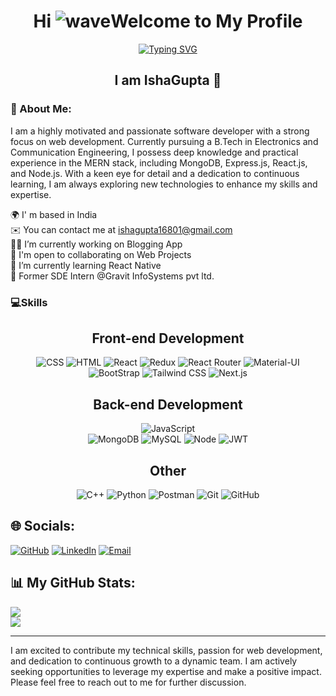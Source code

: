 <div align="center">

Hi ![wave](https://user-images.githubusercontent.com/18350557/176309783-0785949b-9127-417c-8b55-ab5a4333674e.gif)Welcome to My Profile
=======================================================================================================

    
[![Typing SVG](https://readme-typing-svg.demolab.com?font=Inter&weight=500&size=22&pause=1000&color=00AEF0&center=true&vCenter=true&width=450&lines=Nice+to+Meet+You;Full+Stack+Web+Developer;Passionate+Learner)](https://git.io/typing-svg)


I am IshaGupta :wave:
-----------------------
</div> 

### 💫 About Me:
I am a highly motivated and passionate software developer with a strong focus on web development. Currently pursuing a B.Tech in Electronics and Communication Engineering, I possess deep knowledge and practical experience in the MERN stack, including MongoDB, Express.js, React.js, and Node.js. With a keen eye for detail and a dedication to continuous learning, I am always exploring new technologies to enhance my skills and expertise.

🌍 I' m based in India<br>✉️ You can contact me at ishagupta16801@gmail.com<br>👩‍💻 I’m currently working on Blogging App<br>🤝  I'm open to collaborating on Web Projects<br>🌱 I’m currently learning React Native<br>💼 Former SDE Intern @Gravit InfoSystems pvt ltd.<br>



### 💻Skills
<div align="center">
  
**Front-end Development**
--


![CSS](https://img.shields.io/badge/CSS3-1572B6?style=for-the-badge&logo=css3&logoColor=white)
![HTML](https://img.shields.io/badge/HTML-F06529?style=for-the-badge&logo=html5&logoColor=white)
![React](https://img.shields.io/badge/React-%2320232A.svg?style=for-the-badge&logo=react&logoColor=61DAFB)
![Redux](https://img.shields.io/badge/Redux-%23593D88.svg?style=for-the-badge&logo=redux&logoColor=white)
![React Router](https://img.shields.io/badge/React%20Router-%23CA4245.svg?style=for-the-badge&logo=react-router&logoColor=white)
![Material-UI](https://img.shields.io/badge/Material--UI-%230081CB.svg?style=for-the-badge&logo=material-ui&logoColor=white)
![BootStrap](https://img.shields.io/badge/Bootstrap-563D7C?style=for-the-badge&logo=bootstrap&logoColor=white)
![Tailwind CSS](https://img.shields.io/badge/Tailwind%20CSS-%2338B2AC.svg?style=for-the-badge&logo=tailwind-css&logoColor=white)
![Next.js](https://img.shields.io/badge/Next.js-%23000000.svg?style=for-the-badge&logo=next.js&logoColor=white)

**Back-end Development**
--
![JavaScript](https://img.shields.io/badge/JavaScript-F7DF1E?style=for-the-badge&logo=javascript&logoColor=black)  
![MongoDB](https://img.shields.io/badge/MongoDB-%2347A248.svg?style=for-the-badge&logo=mongodb&logoColor=white)
![MySQL](https://img.shields.io/badge/MySQL-%23F05032.svg?style=for-the-badge&logo=mysql&logoColor=white)
![Node](https://img.shields.io/badge/Node-%23FFA500.svg?style=for-the-badge&logo=bootstrap&logoColor=white)
![JWT](https://img.shields.io/badge/JWT-%23593D88.svg?style=for-the-badge&logo=redux&logoColor=white)


 **Other**
 --
![C++](https://img.shields.io/badge/C%2B%2B-00599C?style=for-the-badge&logo=c%2B%2B&logoColor=white)
![Python](https://img.shields.io/badge/Python-14354C?style=for-the-badge&logo=python&logoColor=white)
![Postman](https://img.shields.io/badge/Postman-%23FFA500.svg?style=for-the-badge&logo=bootstrap&logoColor=white)
![Git](https://img.shields.io/badge/Git-%23F05032.svg?style=for-the-badge&logo=git&logoColor=white)
![GitHub](https://img.shields.io/badge/GitHub-%23181717.svg?style=for-the-badge&logo=github&logoColor=white)

</div>

## 🌐 Socials:
[![GitHub](https://img.shields.io/badge/GitHub-%23181717.svg?style=for-the-badge&logo=github&logoColor=white)](https://github.com/ieshaaa)
[![LinkedIn](https://img.shields.io/badge/LinkedIn-%230A66C2.svg?style=for-the-badge&logo=linkedin&logoColor=white)](https://www.linkedin.com/in/isha-gupta-84a730217)
[![Email](https://img.shields.io/badge/Email-%23D14836.svg?style=for-the-badge&logo=gmail&logoColor=white)](mailto:ishagupta16801@gmail.com)


## 📊 My GitHub Stats:
![](https://github-readme-streak-stats.herokuapp.com/?user=ieshaaa&theme=highcontrast&hide_border=false)<br/>
![](https://github-readme-stats.vercel.app/api/top-langs/?username=ieshaaa&theme=highcontrast&hide_border=false&include_all_commits=true&count_private=false&layout=compact)

---
I am excited to contribute my technical skills, passion for web development, and dedication to continuous growth to a dynamic team. I am actively seeking opportunities to leverage my expertise and make a positive impact. Please feel free to reach out to me for further discussion.

